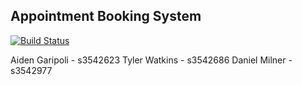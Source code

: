 ## Appointment Booking System

[![Build Status](https://travis-ci.org/rmit-s3542623-aiden-garipoli/appointment-booking-system.svg?branch=master)](https://travis-ci.org/rmit-s3542623-aiden-garipoli/appointment-booking-system)

Aiden Garipoli - s3542623
Tyler Watkins - s3542686
Daniel Milner - s3542977
